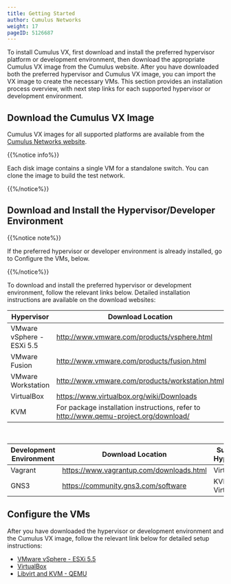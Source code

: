 ```yaml
---
title: Getting Started
author: Cumulus Networks
weight: 17
pageID: 5126687
---
```

To install Cumulus VX, first download and install the preferred
hypervisor platform or development environment, then download the
appropriate Cumulus VX image from the Cumulus website. After you have
downloaded both the preferred hypervisor and Cumulus VX image, you can
import the VX image to create the necessary VMs. This section provides
an installation process overview, with next step links for each
supported hypervisor or development environment.

## Download the Cumulus VX Image

Cumulus VX images for all supported platforms are available from the
[Cumulus Networks website](https://cumulusnetworks.com/products/cumulus-vx/download/).

{{%notice info%}}

Each disk image contains a single VM for a standalone switch. You can
clone the image to build the test network.

{{%/notice%}}

## Download and Install the Hypervisor/Developer Environment

{{%notice note%}}

If the preferred hypervisor or developer environment is already
installed, go to Configure the VMs, below.

{{%/notice%}}

To download and install the preferred hypervisor or development
environment, follow the relevant links below. Detailed installation
instructions are available on the download websites:

| Hypervisor                | Download Location     |
| ------------------------- | ------------------------------------ |
| VMware vSphere - ESXi 5.5 | <http://www.vmware.com/products/vsphere.html>  |
| VMware Fusion             | <http://www.vmware.com/products/fusion.html>    |
| VMware Workstation        | <http://www.vmware.com/products/workstation.html>  |
| VirtualBox                | <https://www.virtualbox.org/wiki/Downloads> |
| KVM                       | For package installation instructions, refer to <http://www.qemu-project.org/download/> |

&nbsp;

| Development Environment | Download Location                          | Supported Hypervisors |
| ----------------------- | ------------------------------------------ | --------------------- |
| Vagrant                 | <https://www.vagrantup.com/downloads.html> | VirtualBox            |
| GNS3                    | <https://community.gns3.com/software>      | KVM, VirtualBox       |

## Configure the VMs

After you have downloaded the hypervisor or development environment and
the Cumulus VX image, follow the relevant link below for detailed setup
instructions:

  - [VMware vSphere - ESXi 5.5](VMware-vSphere-ESXi-5.5/)
  - [VirtualBox](VirtualBox/)
  - [Libvirt and KVM - QEMU](Libvirt-and-KVM-QEMU/)

